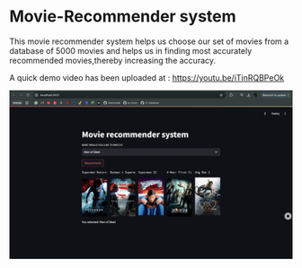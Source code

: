 # Movie-Recommender system
This movie recommender system helps us choose our set of movies from a database of 5000 movies and helps us in finding most accurately recommended movies,thereby increasing the accuracy.

A quick demo video has been uploaded at : https://youtu.be/iTinRQBPeOk


![image_alt](https://github.com/ayooashmit/Movie-Recommender-system/blob/53dd180bb1572001e7504cc2c10b7a33e2e19717/ss.jpg)
